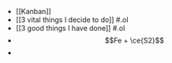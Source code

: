- [[Kanban]]
- [[3 vital things I decide to do]] #.ol
- [[3 good things I have done]] #.ol
- $$Fe + \ce{S2}$$
-